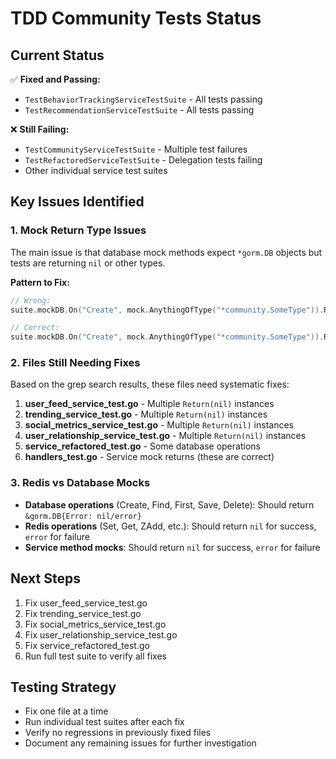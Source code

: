 # TDD Community Tests Status

## Current Status
✅ **Fixed and Passing:**
- `TestBehaviorTrackingServiceTestSuite` - All tests passing
- `TestRecommendationServiceTestSuite` - All tests passing

❌ **Still Failing:**
- `TestCommunityServiceTestSuite` - Multiple test failures
- `TestRefactoredServiceTestSuite` - Delegation tests failing
- Other individual service test suites

## Key Issues Identified

### 1. Mock Return Type Issues
The main issue is that database mock methods expect `*gorm.DB` objects but tests are returning `nil` or other types.

**Pattern to Fix:**
```go
// Wrong:
suite.mockDB.On("Create", mock.AnythingOfType("*community.SomeType")).Return(nil)

// Correct:
suite.mockDB.On("Create", mock.AnythingOfType("*community.SomeType")).Return(&gorm.DB{Error: nil})
```

### 2. Files Still Needing Fixes
Based on the grep search results, these files need systematic fixes:

1. **user_feed_service_test.go** - Multiple `Return(nil)` instances
2. **trending_service_test.go** - Multiple `Return(nil)` instances
3. **social_metrics_service_test.go** - Multiple `Return(nil)` instances
4. **user_relationship_service_test.go** - Multiple `Return(nil)` instances
5. **service_refactored_test.go** - Some database operations
6. **handlers_test.go** - Service mock returns (these are correct)

### 3. Redis vs Database Mocks
- **Database operations** (Create, Find, First, Save, Delete): Should return `&gorm.DB{Error: nil/error}`
- **Redis operations** (Set, Get, ZAdd, etc.): Should return `nil` for success, `error` for failure
- **Service method mocks**: Should return `nil` for success, `error` for failure

## Next Steps
1. Fix user_feed_service_test.go
2. Fix trending_service_test.go
3. Fix social_metrics_service_test.go
4. Fix user_relationship_service_test.go
5. Fix service_refactored_test.go
6. Run full test suite to verify all fixes

## Testing Strategy
- Fix one file at a time
- Run individual test suites after each fix
- Verify no regressions in previously fixed files
- Document any remaining issues for further investigation